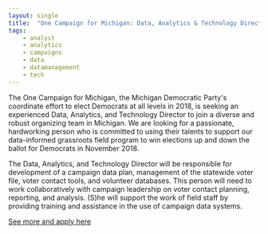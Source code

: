 ```yaml
---
layout: single
title:  "One Campaign for Michigan: Data, Analytics & Technology Director"
tags: 
    - analyst
    - analytics
    - campaigns
    - data
    - datamanagement
    - tech
---
```


The One Campaign for Michigan, the Michigan Democratic Party's coordinate effort to elect Democrats at all levels in 2018,  is seeking an experienced Data, Analytics, and Technology Director to join a diverse and robust organizing team in Michigan. We are looking for a passionate, hardworking person who is committed to using their talents to support our data-informed grassroots field program to win elections up and down the ballot for Democrats in November 2018.

The Data, Analytics, and Technology Director will be responsible for development of a campaign data plan, management of the statewide voter file, voter contact tools, and volunteer databases. This person will need to work collaboratively with campaign leadership on voter contact planning, reporting, and analysis. (S)he will support the work of field staff by providing training and assistance in the use of campaign data systems.

[See more and apply here](https://michigandems.com/jobs/)
